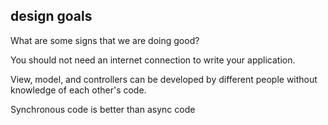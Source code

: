 ## design goals

What are some signs that we are doing good?

You should not need an internet connection to write your application.

View, model, and controllers can be developed by different people without knowledge of each other's code.

Synchronous code is better than async code
